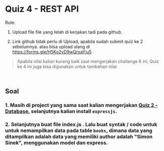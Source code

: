 # Quiz 4 - REST API

Rule:
1. Upload file file yang telah di kerjakan tadi pada github.

2. Link github tidak perlu di Upload, apabila sudah submit quiz ke 2 sebelumnya. atau bisa upload ulang di https://forms.gle/H5Ko2vD9wQroaYju5

> Apabila nilai kalian kurang baik saat mengerjakan challange 6 ini, Quiz ke 4 ini juga bisa digunakan untuk tambahan nilai.

<br>

## Soal

### 1. Masih di project yang sama saat kalian mengerjakan [Quiz 2 - Database](quiz-2-sql.md), selanjutnya kalian install `expressjs`.

### 2. Selanjutnya buat file index.js . Lalu buat syntak / code untuk untuk nemampilkan data pada table `books`, dimana data yang ditampilkan adalah data yang memiliki **author** adalah "Simon Sinek", menggunakan model dan express.
